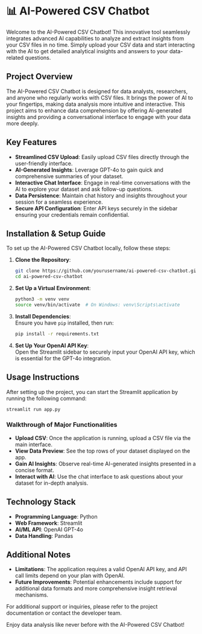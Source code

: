 
# 📊 AI-Powered CSV Chatbot

Welcome to the AI-Powered CSV Chatbot! This innovative tool seamlessly integrates advanced AI capabilities to analyze and extract insights from your CSV files in no time. Simply upload your CSV data and start interacting with the AI to get detailed analytical insights and answers to your data-related questions.

## Project Overview

The AI-Powered CSV Chatbot is designed for data analysts, researchers, and anyone who regularly works with CSV files. It brings the power of AI to your fingertips, making data analysis more intuitive and interactive. This project aims to enhance data comprehension by offering AI-generated insights and providing a conversational interface to engage with your data more deeply.

## Key Features

- **Streamlined CSV Upload**: Easily upload CSV files directly through the user-friendly interface.
- **AI-Generated Insights**: Leverage GPT-4o to gain quick and comprehensive summaries of your dataset.
- **Interactive Chat Interface**: Engage in real-time conversations with the AI to explore your dataset and ask follow-up questions.
- **Data Persistence**: Maintain chat history and insights throughout your session for a seamless experience.
- **Secure API Configuration**: Enter API keys securely in the sidebar ensuring your credentials remain confidential.

## Installation & Setup Guide

To set up the AI-Powered CSV Chatbot locally, follow these steps:

1. **Clone the Repository**:  
   ```bash
   git clone https://github.com/yourusername/ai-powered-csv-chatbot.git
   cd ai-powered-csv-chatbot
   ```

2. **Set Up a Virtual Environment**:  
   ```bash
   python3 -m venv venv
   source venv/bin/activate  # On Windows: venv\Scripts\activate
   ```

3. **Install Dependencies**:  
   Ensure you have `pip` installed, then run:  
   ```bash
   pip install -r requirements.txt
   ```

4. **Set Up Your OpenAI API Key**:  
   Open the Streamlit sidebar to securely input your OpenAI API key, which is essential for the GPT-4o integration.

## Usage Instructions

After setting up the project, you can start the Streamlit application by running the following command:

```bash
streamlit run app.py
```

### Walkthrough of Major Functionalities

- **Upload CSV**: Once the application is running, upload a CSV file via the main interface.
- **View Data Preview**: See the top rows of your dataset displayed on the app.
- **Gain AI Insights**: Observe real-time AI-generated insights presented in a concise format.
- **Interact with AI**: Use the chat interface to ask questions about your dataset for in-depth analysis.

## Technology Stack

- **Programming Language**: Python
- **Web Framework**: Streamlit
- **AI/ML API**: OpenAI GPT-4o
- **Data Handling**: Pandas

## Additional Notes

- **Limitations**: The application requires a valid OpenAI API key, and API call limits depend on your plan with OpenAI.
- **Future Improvements**: Potential enhancements include support for additional data formats and more comprehensive insight retrieval mechanisms.

For additional support or inquiries, please refer to the project documentation or contact the developer team.

Enjoy data analysis like never before with the AI-Powered CSV Chatbot!
```
